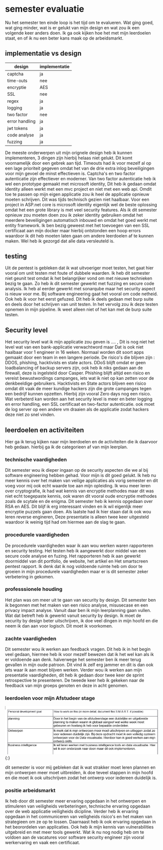 # semester evaluatie

Nu het semester ten einde loop is het tijd om te evalueren. Wat ging goed, wat ging minder, wat is er gelukt van mijn design en wat zou ik een volgende keer anders doen. Ik ga ook kijken hoe het met mijn leerdoelen staat, en of ik nu een beter kans maak op de arbeidsmarkt.

## implementatie vs design

| design         | implementatie |
| -------------- | ------------- |
| captcha        | ja            |
|time-outs       | nee           |
| encryptie      | AES           |
| SSL            | nee           |
| regex          | ja            |
| logging        | ja            |
| two factor     | nee           |
| error handling | ja            |
| jwt tokens     | ja            |
| code analyse   | ja            |
| fuzzing        | ja            |

De meeste onderwerpen uit mijn orignele design heb ik kunnen implementeren, 3 dingen zijn hierbij helaas niet gelukt. Dit komt voornamelijk door een gebrek aan tijd. Timeouts had ik voor mezelf al op een lage prioriteit gegeven omdat het van de drie extra inlog beveiligingen voor mijn gevoel de minst effectieven is. Captcha's en two factor autenticatie zijn effectiever en moderner. Van two factor autenticatie heb ik wel een prototype gemaakt met microsoft identity, Dit heb ik gedaan omdat identity alleen werkt met een mvc project en niet met een web api. Omdit toe te passen op mijn eigen applicatie zou ik heel de applicatie opnieuw moeten schrijven. Dit was tijds technisch gezien niet haalbaar. Voor een project in ASP.net core is microsoft identity eigenlijk wel de beste oplossing omdat het een grote library is met veel security features. Als ik dit semester opnieuw zou moeten doen zou ik zeker identity gebruiken omdat het meerdere beveiligingen automatisch inbouwd en omdat het goed werkt met entity framework. Ik ben bezig geweest met het toevoegen van een SSL certificaat aan mijn docker maar hierbij ontstonden een hoop errors waardoor ik dit heb moeten laten gaan om andere leerdoelen af te kunnen maken. Wel heb ik gezorgd dat alle data versleuteld is.

## testing

Uit de pentest is gebleken dat ik wat uitvoeriger moet testen, het gaat hier vooral om unit testen met foute of dubbele waarden. Ik heb dit semester niet geunit test omdat ik het belangrijker vond om met nieuwe technieken bezig te gaan. Zo heb ik dit semester gewerkt met fuzzing en secure code analysis. Ik heb al eerder gewerkt met sonarqube maar het security aspect is nieuw voor me. Bij software engineering gaat het vooral om code netheid. Ook heb ik voor het eerst gefuzed. Dit heb ik deels gedaan met burp suite en deels door het schrijven van unit testen. In het vervolg zou ik deze testen opnemen in mijn pipeline. Ik weet alleen niet of het kan met de burp suite testen.

## Security level

Het security level wat ik mijn applicatie zou geven is .... , Dit is nog niet het level wat van een bank-applicatie verwachtword maar Dat is ook niet haalbaar voor 1 engineer in 16 weken. Normaal worden dit soort apps gemaakt door een team in een langere periode. De risico's die blijven zijn : DDOS, phishing, hacktivists en state actors. DDoS blijft omdat er geen loadbalancing of backup servers zijn, ook heb ik niks gedaan aan de firewall, deze is ingelsteld door Casper. Phishing blijft altijd een risico en vereist bewustwordings campanges, iets wat ik niet op kan zetten voor de denkbeeldige gebruikers. Hacktivists en State actors blijven een risico omdat dit vaak de meer kundige hackers zijn die grote campanges tegen een bedrijf kunnen opzetten. Hierbij zijn vooral Zero days nog een risico. Wat verbeterd kan worden aan het security level is meer en beter logging en error handling, een SSL certificaat en two-factor autenticatie. ook moet de log server op een andere vm draaien als de applicatie zodat hackers deze niet zo snel vinden.

## leerdoelen en activiteiten

Hier ga ik terug kijken naar mijn leerdoelen en de activiteiten die ik daarvoor heb gedaan. hierbij ga ik de categorieen af van mijn leerplan.

### technische vaardigheden

Dit semester wou ik dieper ingaan op de security aspecten die we al bij software engineering hebben gehad. Voor mijn is dit goed gelukt. Ik heb nu meer kennis over het maken van veilige applicaties als vorig semester en dit voeg voor mij ook echt waarde toe aan mijn opleiding. Ik wou meer leren over cryptografie, ik had wat kennis van encryptie methodes maar dit was niet echt toegepaste kennis, ook waren dit vooral oude encryptie methodes zoals de scytale en de enigma. Dit semester heb ik kennis opgedaan over RSA en AES. Dit blijf ik erg interessant vinden en ik wil eigenlijk meer encryptie puzzels gaan doen. Als laatste had ik hier staan dat ik ook wou leren reverse engineren, Deze presentatie is alleen twee keer uitgesteld waardoor ik weinig tijd had om hiermee aan de slag te gaan.

### procedurele vaardigheden

De procedurele vaardigheden waar ik aan wou werken waren rapporteren en security testing. Het testen heb ik aangewerkt door middel van een secure code analyse en fuzing. Het rapporteren heb ik aan gewerkt doormiddel van dit portfolio, de website, het artikel en Het smartscreen pentest rapport. Ik denk dat ik nog voldoende ruimte heb om door te groeien in mijn procedurele vaardigheden maar er is dit semester zeker verbetering in gekomen.

### professsionele houding

Het plan was om meer uit te gaan van security by design. Dit semester ben ik begonnen met het maken van een risico analyse, misusecase en een privacy impact analyse. Vanuit daar ben ik mijn leerplanning gaan vullen. Wat dat betreft heb ik gewerkt vanuit security by design. Ik moet de security by design beter uitschrijven, ik doe veel dingen in mijn hoofd en die neem ik dan aan voor logisch. Dit moet ik voorkomen.

### zachte vaardigheden

Dit semester wou ik werken aan feedback vragen. Dit heb ik in het begin veel gedaan, hiermee heb ik voor mezelf bewezen dat ik het wel kan als ik er voldoende aan denk. halverwege het semester ben ik meer terug gevallen in mijn oude patroon. Dit vind ik zelf erg jammer en dit is dan ook iets waar ik aan moet blijven werken. Verder wou ik werken aan mijn presentatie vaardigheden, dit heb ik gedaan door twee keer de sprint retrospective te presenteren. De tweede keer heb ik gekeken naar de feedback van mijn groeps genoten en deze in acht genomen.

### leerdoelen voor mijn Afstudeer stage

![personal development](images/personal_development.PNG){:}

dit semester is voor mij gebleken dat ik wat strakker moet leren plannen en mijn ontwerpen meer moet uitbreiden, ik doe teveel stappen in mijn hoofd en die moet ik ook uitschrijven zodat het ontwerp voor iedereen duidelijk is.

### positie arbeidsmarkt

Ik heb door dit semester meer ervaring opgedaan in het ontwerpen en stimuleren van veiligheids verbeteringen, technische ervaring opgedaan over de web applicatie veiligheids dicipline. Verder heb ik ervaring opgedaan in het communiceren van veiligheids risico's en het maken van strategieen om ze op te lossen. Daarnaast heb ik ook ervaring opgedaan in het beorordelen van applicaties. Ook heb ik mijn kennis van vulnerabilities uitgebreid en met meer tools gewerkt. Wat ik nu nog nodig heb om te voldoen aan de vacatures voor software security engineer zijn vooral werkervaring en vaak een certificaat.
